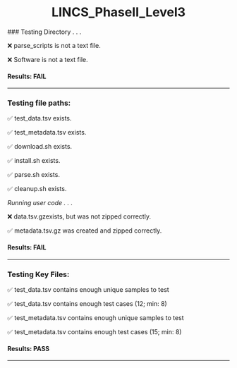 <h1><center>LINCS_PhaseII_Level3</center></h1>
### Testing Directory . . .

&#10060;	parse_scripts is not a text file.

&#10060;	Software is not a text file.

#### Results: **FAIL**
---
### Testing file paths:

&#9989;	test_data.tsv exists.

&#9989;	test_metadata.tsv exists.

&#9989;	download.sh exists.

&#9989;	install.sh exists.

&#9989;	parse.sh exists.

&#9989;	cleanup.sh exists.

*Running user code . . .*

&#10060;	data.tsv.gzexists, but was not zipped correctly.

&#9989;	metadata.tsv.gz was created and zipped correctly.

#### Results: **FAIL**
---
### Testing Key Files:

&#9989;	test_data.tsv contains enough unique samples to test

&#9989;	test_data.tsv contains enough test cases (12; min: 8)

&#9989;	test_metadata.tsv contains enough unique samples to test

&#9989;	test_metadata.tsv contains enough test cases (15; min: 8)

#### Results: PASS
---
